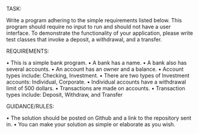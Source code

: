TASK:

Write a program adhering to the simple requirements listed below. This program should require no input to run and should not have a user interface. To demonstrate the functionality of your application, please write test classes that invoke a deposit, a withdrawal, and a transfer.

REQUIREMENTS:

• This is a simple bank program.
• A bank has a name.
• A bank also has several accounts.
• An account has an owner and a balance.
• Account types include: Checking, Investment.
• There are two types of Investment accounts: Individual, Corporate.
• Individual accounts have a withdrawal limit of 500 dollars.
• Transactions are made on accounts.
• Transaction types include: Deposit, Withdraw, and Transfer

GUIDANCE/RULES:

• The solution should be posted on Github and a link to the repository sent in.
• You can make your solution as simple or elaborate as you wish.
